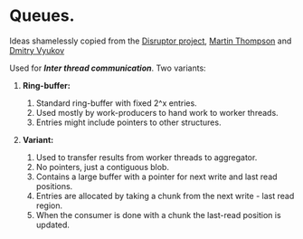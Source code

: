 Queues.
=============

Ideas shamelessly copied from the [Disruptor project](http://lmax-exchange.github.io/disruptor), [Martin Thompson](http://mechanical-sympathy.blogspot.com) and [Dmitry Vyukov](http://www.1024cores.net)

Used for ***Inter thread communication***. Two variants:

1.  **Ring-buffer:**
	1.  Standard ring-buffer with fixed 2^x entries.
	2.  Used mostly by work-producers to hand work to worker threads.
	3.  Entries might include pointers to other structures.

2.  **Variant:**
	1.  Used to transfer results from worker threads to aggregator.
	2.  No pointers, just a contiguous blob.
	3.  Contains a large buffer with a pointer for next write and last read positions.
	4.  Entries are allocated by taking a chunk from the next write - last read region.
	5.  When the consumer is done with a chunk the last-read position is updated.